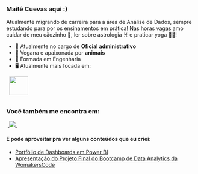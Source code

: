 ### Maitê Cuevas aqui :)
Atualmente migrando de carreira para a área de Análise de Dados, sempre estudando para por os ensinamentos em prática! Nas horas vagas amo cuidar de meu cãozinho 🐶, ler sobre astrologia ♓ e praticar yoga 🙆‍♀️! 

- 🏢 Atualmente no cargo de **Oficial administrativo**
- 🌱 Vegana e apaixonada por **animais**
- 📐 Formada em Engenharia
- 🖥️ Atualmente mais focada em:
<div style="display: inline">
  &nbsp;&nbsp;<img width='50' height='50' src="https://cdn.jsdelivr.net/gh/devicons/devicon/icons/python/python-original.svg" />&nbsp;&nbsp;
</div> 

##

### Você também me encontra em:
&nbsp;<a href="https://www.linkedin.com/in/maitesc/">
  <img src="https://img.shields.io/badge/linkedin-%230077B5.svg?style=for-the-badge&logo=linkedin&logoColor=white">
</a>&nbsp;


#### E pode aproveitar pra ver alguns conteúdos que eu criei:
- <a href="https://bit.ly/portfolio_Maite">
    Portfólio de Dashboards em Power BI
  </a>
- <a href="https://bit.ly/portfolio_Maite](https://youtu.be/wYEvCNp9veU?si=T9Zbf92xzuxOymxd">
    Apresentação do Projeto Final do Bootcamp de Data Analytics da WomakersCode 
  </a>

